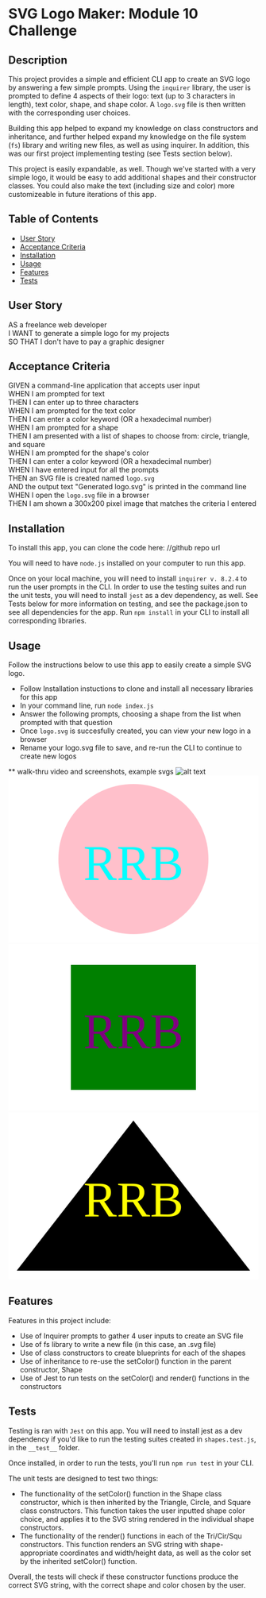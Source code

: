 # SVG Logo Maker: Module 10 Challenge

## Description

This project provides a simple and efficient CLI app to create an SVG logo by answering a few simple prompts. Using the `inquirer` library, the user is prompted to define 4 aspects of their logo: text (up to 3 characters in length), text color, shape, and shape color. A `logo.svg` file is then written with the corresponding user choices.  

Building this app helped to expand my knowledge on class constructors and inheritance, and further helped expand my knowledge on the file system (`fs`) library and writing new files, as well as using inquirer. In addition, this was our first project implementing testing (see Tests section below).  

This project is easily expandable, as well. Though we've started with a very simple logo, it would be easy to add additional shapes and their constructor classes. You could also make the text (including size and color) more customizeable in future iterations of this app.

## Table of Contents 

- [User Story](#user-story)
- [Acceptance Criteria](#acceptance-criteria)
- [Installation](#installation)
- [Usage](#usage)
- [Features](#features)
- [Tests](#tests)

## User Story
AS a freelance web developer  
I WANT to generate a simple logo for my projects  
SO THAT I don't have to pay a graphic designer  

## Acceptance Criteria
GIVEN a command-line application that accepts user input  
WHEN I am prompted for text  
THEN I can enter up to three characters  
WHEN I am prompted for the text color  
THEN I can enter a color keyword (OR a hexadecimal number)  
WHEN I am prompted for a shape  
THEN I am presented with a list of shapes to choose from: circle, triangle, and square  
WHEN I am prompted for the shape's color  
THEN I can enter a color keyword (OR a hexadecimal number)  
WHEN I have entered input for all the prompts  
THEN an SVG file is created named `logo.svg`  
AND the output text "Generated logo.svg" is printed in the command line  
WHEN I open the `logo.svg` file in a browser  
THEN I am shown a 300x200 pixel image that matches the criteria I entered

## Installation

To install this app, you can clone the code here: //github repo url  

You will need to have `node.js` installed on your computer to run this app.  

Once on your local machine, you will need to install `inquirer v. 8.2.4` to run the user prompts in the CLI. In order to use the testing suites and run the unit tests, you will need to install `jest` as a dev dependency, as well. See Tests below for more information on testing, and see the package.json to see all dependencies for the app. Run `npm install` in your CLI to install all corresponding libraries.

## Usage

Follow the instructions below to use this app to easily create a simple SVG logo.  

- Follow Installation instuctions to clone and install all necessary libraries for this app  
- In your command line, run `node index.js`   
- Answer the following prompts, choosing a shape from the list when prompted with that question  
- Once `logo.svg` is succesfully created, you can view your new logo in a browser  
- Rename your logo.svg file to save, and re-run the CLI to continue to create new logos  

** walk-thru video and screenshots, example svgs
![alt text](assets/images/screenshot.png)
![Example Circle SVG](examples/circle-example.svg)
![Example Square SVG](examples/square-example.svg)
![Example Triangle SVG](examples/triangle-example.svg)

## Features

Features in this project include:  
- Use of Inquirer prompts to gather 4 user inputs to create an SVG file  
- Use of fs library to write a new file (in this case, an .svg file)  
- Use of class constructors to create blueprints for each of the shapes  
- Use of inheritance to re-use the setColor() function in the parent constructor, Shape  
- Use of Jest to run tests on the setColor() and render() functions in the constructors

## Tests

Testing is ran with `Jest` on this app. You will need to install jest as a dev dependency if you'd like to run the testing suites created in `shapes.test.js`, in the `__test__` folder.  

Once installed, in order to run the tests, you'll run `npm run test` in your CLI.

The unit tests are designed to test two things:
- The functionality of the setColor() function in the Shape class constructor, which is then inherited by the Triangle, Circle, and Square class constructors. This function takes the user inputted shape color choice, and applies it to the SVG string rendered in the individual shape constructors.  
- The functionality of the render() functions in each of the Tri/Cir/Squ constructors. This function renders an SVG string with shape-appropriate coordinates and width/height data, as well as the color set by the inherited setColor() function.  

Overall, the tests will check if these constructor functions produce the correct SVG string, with the correct shape and color chosen by the user.